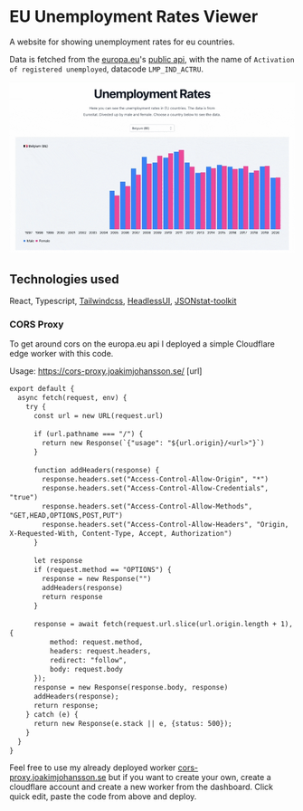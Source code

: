 # EU Unemployment Rates Viewer
A website for showing unemployment rates for eu countries.

Data is fetched from the [europa.eu](https://europa.eu)'s [public api](https://webgate.ec.europa.eu/empl/redisstat/databrowser/view/LMP_IND_ACTRU/default/table?lang=en), with the name of `Activation of registered unemployed`, datacode `LMP_IND_ACTRU`.

![Demo gif](https://github.com/webjocke/eu-unemployment-rates/raw/main/demo.gif)

## Technologies used
React, Typescript, [Tailwindcss](https://tailwindcss.com/), [HeadlessUI](https://headlessui.com/), [JSONstat-toolkit](https://github.com/jsonstat/toolkit)

### CORS Proxy
To get around cors on the europa.eu api I deployed a simple Cloudflare edge worker with this code.

Usage: https://cors-proxy.joakimjohansson.se/ [url]

```
export default {
  async fetch(request, env) {
    try {
      const url = new URL(request.url)

      if (url.pathname === "/") {
        return new Response(`{"usage": "${url.origin}/<url>"}`)
      }

      function addHeaders(response) {
        response.headers.set("Access-Control-Allow-Origin", "*")
        response.headers.set("Access-Control-Allow-Credentials", "true")
        response.headers.set("Access-Control-Allow-Methods", "GET,HEAD,OPTIONS,POST,PUT")
        response.headers.set("Access-Control-Allow-Headers", "Origin, X-Requested-With, Content-Type, Accept, Authorization")
      }
      
      let response
      if (request.method == "OPTIONS") {
        response = new Response("")
        addHeaders(response)
        return response
      }

      response = await fetch(request.url.slice(url.origin.length + 1), {
          method: request.method,
          headers: request.headers,
          redirect: "follow",
          body: request.body
      });
      response = new Response(response.body, response)
      addHeaders(response);
      return response;
    } catch (e) {
      return new Response(e.stack || e, {status: 500});
    }
  }
}
```
Feel free to use my already deployed worker [cors-proxy.joakimjohansson.se](https://cors-proxy.joakimjohansson.se) but if you want to create your own, create a cloudflare account and create a new worker from the dashboard. Click quick edit, paste the code from above and deploy.